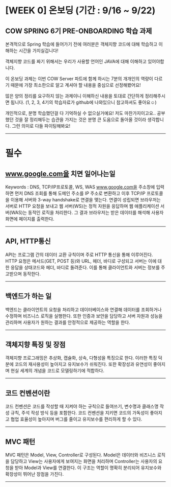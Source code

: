 # [WEEK 0] 온보딩 (기간 : 9/16 ~ 9/22)

## COW SPRING 6기 PRE-ONBOARDING 학습 과제

본격적으로 Spring 학습에 들어가기 전에 여러분은 객체지향 코드에 대해 학습하고 이해하는 시간을 가지실겁니다!

객체지향 코드를 짜기 위해서는 우리가 사용할 언어인 JAVA에 대해 이해하고 있어야합니다.

이 온보딩 과제는 이번 COW Server 파트에 함께 하시는 7분의 개개인의 역량이 다르기 때문에 가장 최소한으로 알고 계셔야 할 내용을 중심으로 선정해봤어요!

많은 양의 정리를 요구하지 않는 과제이니 이해하신 내용을 토대로 간단하게 정리해주시면 됩니다. (1, 2, 3, 4기의 학습자료가 github에 나와있으니 참고하셔도 좋아요☺️)

개인적으로, 분명 학습했던걸 다 기억하실 수 없으실거예요! 저도 마찬가지이고요.. 공부했던 것을 잘 정리해두는 습관을 가지는 것은 분명 큰 도움으로 돌아올 것이라 생각합니다. 그런 의미로 다들 파이팅해봐요!

---

# 필수
## www.google.com을 치면 일어나는일
Keywords : DNS, TCP/IP프로토콜, WS, WAS
www.google.com을 주소창에 입력하면 먼저 DNS 조회를 통해 도메인 주소를 IP 주소로 변환하고 이후 TCP/IP 프로토콜을 이용해 서버와 3-way handshake로 연결을 맺는다. 연결이 성립되면 브라우저는 서버로 HTTP 요청을 보내고 웹 서버(WS)는 정적 자원을 응답하며 웹 애플리케이션 서버(WAS)는 동적인 로직을 처리한다. 그 결과 브라우저는 받은 데이터를 해석해 사용자 화면에 페이지를 출력한다.

---

## API, HTTP통신
API는 프로그램 간의 데이터 교환 규칙이며 주로 HTTP 통신을 통해 이루어진다. HTTP 요청은 메서드(GET, POST 등)와 URL, 헤더, 바디로 구성되고 서버는 이에 대한 응답을 상태코드와 헤더, 바디로 돌려준다. 이를 통해 클라이언트와 서버는 정보를 주고받으며 동작한다.

---

## 백엔드가 하는 일
백엔드는 클라이언트의 요청을 처리하고 데이터베이스와 연결해 데이터를 조회하거나 수정하며 비즈니스 로직을 실행한다. 또한 인증과 보안을 담당하고 서버 자원과 성능을 관리하며 사용자가 원하는 결과를 안정적으로 제공하는 역할을 한다.

---

## 객체지향 특징 및 장점
객체지향 프로그래밍은 추상화, 캡슐화, 상속, 다형성을 특징으로 한다. 이러한 특징 덕분에 코드의 재사용성이 높아지고 유지보수가 쉬워진다. 또한 확장성과 유연성이 좋아지며 현실 세계의 개념을 코드로 모델링하기에 적합하다.

---

## 코드 컨벤션이란
코드 컨벤션은 코드를 작성할 때 지켜야 하는 규칙으로 들여쓰기, 변수명과 클래스명 작성 규칙, 주석 작성 방식 등을 포함한다. 코드 컨벤션을 지키면 코드의 가독성이 좋아지고 협업 효율성이 높아지며 버그를 줄이고 유지보수를 편리하게 할 수 있다.

---

## MVC 패턴
MVC 패턴은 Model, View, Controller로 구성된다. Model은 데이터와 비즈니스 로직을 담당하고 View는 사용자에게 보여지는 화면을 처리하며 Controller는 사용자의 요청을 받아 Model과 View를 연결한다. 이 구조는 역할이 명확히 분리되어 유지보수와 확장성이 뛰어난 장점을 가진다.

---